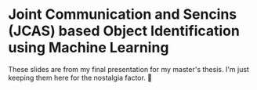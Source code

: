 # Joint Communication and Sencins (JCAS) based Object Identification using Machine Learning
These slides are from my final presentation for my master's thesis. I'm just keeping them here for the nostalgia factor. :fallen_leaf:
